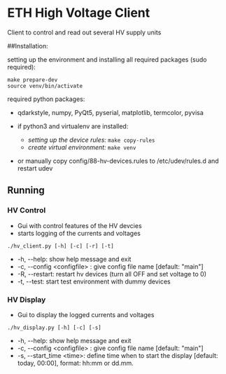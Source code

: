 # ETH High Voltage Client

Client to control and read out several HV supply units


##Installation:

setting up the environment and installing all required packages (sudo required):
```shell
make prepare-dev
source venv/bin/activate
```

required python packages:
 - qdarkstyle, numpy, PyQt5, pyserial, matplotlib, termcolor, pyvisa

 - if python3 and virtualenv are installed:
    - _setting up the device rules:_ ```make copy-rules ```
    - _create virtual environment:_ ```make venv ```
 - or manually copy config/88-hv-devices.rules to /etc/udev/rules.d and restart udev


## Running

### HV Control
 - Gui with control features of the HV devcies
 - starts logging of the currents and voltages
```shell
./hv_client.py [-h] [-c] [-r] [-t]
```
 -  -h, --help:                  show help message and exit
 -  -c, --config \<configfile> : give config file name [default: "main"]
 -  -R, --restart:               restart hv devices (turn all OFF and set voltage to 0)
 -  -t, --test:                  start test environment with dummy devices

### HV Display
 - Gui to display the logged currents and voltages
```shell
./hv_display.py [-h] [-c] [-s]
```
 -  -h, --help:                  show help message and exit
 -  -c, --config \<configfile> : give config file name [default: "main"]
 -  -s, --start_time \<time>:    define time when to start the display [default: today, 00:00], format: hh:mm or dd.mm.
